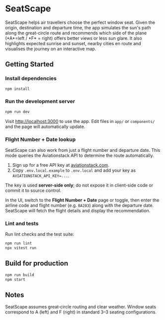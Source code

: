 # SeatScape

SeatScape helps air travellers choose the perfect window seat. Given the origin, destination and departure time, the app simulates the sun's path along the great-circle route and recommends which side of the plane (\*A\*=left / \*F\* = right) offers better views or less sun glare. It also highlights expected sunrise and sunset, nearby cities en route and visualises the journey on an interactive map.

## Getting Started

### Install dependencies

```bash
npm install
```

### Run the development server

```bash
npm run dev
```

Visit <http://localhost:3000> to use the app. Edit files in `app/` or `components/` and the page will automatically update.

### Flight Number + Date lookup

SeatScape can also work from just a flight number and departure date. This mode queries the Aviationstack API to determine the route automatically.

1. Sign up for a free API key at [aviationstack.com](https://aviationstack.com/).
2. Copy `.env.local.example` to `.env.local` and add your key as `AVIATIONSTACK_API_KEY=...`.

The key is used **server-side only**; do not expose it in client-side code or commit it to source control.

In the UI, switch to the **Flight Number + Date** page or toggle, then enter the airline code and flight number (e.g. `BA283`) along with the departure date. SeatScape will fetch the flight details and display the recommendation.

### Lint and tests

Run lint checks and the test suite:

```bash
npm run lint
npx vitest run
```

## Build for production

```bash
npm run build
npm start
```

## Notes

SeatScape assumes great‑circle routing and clear weather. Window seats correspond to A (left) and F (right) in standard 3–3 seating configurations.

